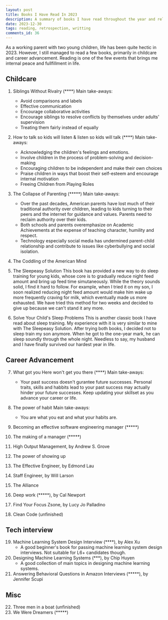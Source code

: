 ```yaml
---
layout: post
title: Books I Have Read In 2023
description: A summary of books I have read throughout the year and related thoughts
date: 2023-12-30
tags: reading, retrospection, writting
comments_id: 36
---
```


As a working parent with two young children, life has been quite hectic in 2023. However, I still managed to read a few books, primarily in childcare and career advancement. Reading is one of the few events that brings me internal peace and fullfillment in life.

## Childcare
1. Siblings Without Rivalry (****)
   Main take-aways:
   - Avoid comparisons and labels
   - Effective communication
   - Encourage collaborative activities
   - Encourage siblings to resolve conflicts by themselves under adults' supervision
   - Treating them fairly instead of equally

2. How to talk so kids will listen & listen so kids will talk (****)
   Main take-aways:
   - Acknowledging the children's feelings and emotions.
   - Involve children in the process of problem-solving and decision-making
   - Encouraging children to be independent and make their own choices
   - Praise children in ways that boost their self-esteem and encourage internal motivation
   - Freeing Children from Playing Roles

3. The Collapse of Parenting (*****)
   Main take-aways:
   - Over the past decades, American parents have lost much of their traditional authority over children, leading to kids turning to their peers and the internet for guidance and values. Parents need to reclaim authority over their kids.
   - Both schools and parents overemphasize on Academic Achievements at the expense of teaching character, humility and respect.
   - Technology especially social media has undermined parent-child relationship and contribute to issues like cyberbullying and social isolation.

4. The Coddling of the American Mind
5. The Sleepeasy Solution
   This book has provided a new way to do sleep training for young kids, whose core is to gradually reduce night feed amount and bring up feed time simutaneously. While the theory sounds solid, I find it hard to follow. For example, when I tried it on my son, I soon realized reducing night feed amount would make him wake up more frequently craving for milk, which eventually made us more exhausted. We have tried this method for two weeks and decided to give up because we can't stand it any more.
6. Solve Your Child's Sleep Problems
   This is another classic book I have read about sleep training. My experience with it is very similar to mine with The Sleepeasy Solution.
   After trying both books, I decided not to sleep train my son anymore. When he got to the one-year mark, he can sleep soundly through the whole night. Needless to say, my husband and I have finally survived our hardest year in life.

## Career Advancement
7. What got you Here won't get you there (****)
   Main take-aways:
   - Your past success doesn't gurantee future successes. Personal traits, skills and habbits lead to your past success may actually hinder your future successes. Keep updating your skillset as you advance your career or life. 

8. The power of habit
   Main take-aways:
   - You are what you eat and what your habits are.
9. Becoming an effective software engineering manager (*****)
10. The making of a manager (*****)
11. High Output Management, by Andrew S. Grove
12. The power of showing up
13. The Effective Engineer, by Edmond Lau
14. Staff Engineer, by Will Larson
15. The Alliance
16. Deep work (*****), by Cal Newport
17. Find Your Focus Zsone, by Lucy Jo Palladino
18. Clean Code (unfinished)

## Tech interview
19. Machine Learning System Design Interview (****), by Alex Xu
    - A good beginner's book for passing machine learning system design interviews. Not suitable for L6+ candidates though. 
20. Designing Machine Learning Systems (***), by Chip Huyen
    - A good collection of main topics in designing machine learning systems. 
21. Answering Behavioral Questions in Amazon Interviews (*****), by Jennifer Scupi

## Misc
22. Three men in a boat (unfinished)
23. We Were Dreamers (*****)